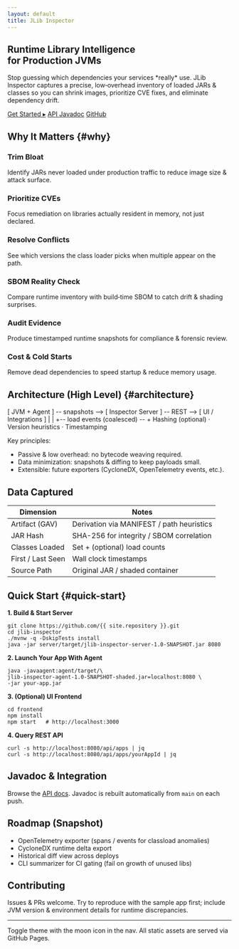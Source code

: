 ```yaml
---
layout: default
title: JLib Inspector
---
```


<section class="hero">
	<h1>Runtime Library Intelligence<br/>for Production JVMs</h1>
	<p class="tagline">Stop guessing which dependencies your services *really* use. JLib Inspector captures a precise, low‑overhead inventory of loaded JARs & classes so you can shrink images, prioritize CVE fixes, and eliminate dependency drift.</p>
	<div class="cta-row">
		<a class="btn accent" href="#quick-start">Get Started ▸</a>
		<a class="btn" href="{{ site.baseurl }}/javadoc/">API Javadoc</a>
		<a class="btn" href="https://github.com/{{ site.repository }}">GitHub</a>
	</div>
</section>

## Why It Matters {#why}

<div class="feature-grid">
	<div class="feature"><h3>Trim Bloat</h3><p>Identify JARs never loaded under production traffic to reduce image size & attack surface.</p></div>
	<div class="feature"><h3>Prioritize CVEs</h3><p>Focus remediation on libraries actually resident in memory, not just declared.</p></div>
	<div class="feature"><h3>Resolve Conflicts</h3><p>See which versions the class loader picks when multiple appear on the path.</p></div>
	<div class="feature"><h3>SBOM Reality Check</h3><p>Compare runtime inventory with build‑time SBOM to catch drift & shading surprises.</p></div>
	<div class="feature"><h3>Audit Evidence</h3><p>Produce timestamped runtime snapshots for compliance & forensic review.</p></div>
	<div class="feature"><h3>Cost & Cold Starts</h3><p>Remove dead dependencies to speed startup & reduce memory usage.</p></div>
</div>

## Architecture (High Level) {#architecture}

<div class="diagram">[ JVM + Agent ] -- snapshots --> [ Inspector Server ] -- REST --> [ UI / Integrations ]
			|                              |
			+-- load events (coalesced) -- +
Hashing (optional) · Version heuristics · Timestamping
</div>

Key principles:
* Passive & low overhead: no bytecode weaving required.
* Data minimization: snapshots & diffing to keep payloads small.
* Extensible: future exporters (CycloneDX, OpenTelemetry events, etc.).

## Data Captured

| Dimension | Notes |
|-----------|-------|
| Artifact (GAV) | Derivation via MANIFEST / path heuristics |
| JAR Hash | SHA-256 for integrity / SBOM correlation |
| Classes Loaded | Set + (optional) load counts |
| First / Last Seen | Wall clock timestamps |
| Source Path | Original JAR / shaded container |

## Quick Start {#quick-start}

<div class="two-col">
<div>
<strong>1. Build & Start Server</strong>
<pre><code>git clone https://github.com/{{ site.repository }}.git
cd jlib-inspector
./mvnw -q -DskipTests install
java -jar server/target/jlib-inspector-server-1.0-SNAPSHOT.jar 8080</code></pre>
</div>
<div>
<strong>2. Launch Your App With Agent</strong>
<pre><code>java -javaagent:agent/target/\
jlib-inspector-agent-1.0-SNAPSHOT-shaded.jar=localhost:8080 \
-jar your-app.jar</code></pre>
</div>
<div>
<strong>3. (Optional) UI Frontend</strong>
<pre><code>cd frontend
npm install
npm start   # http://localhost:3000</code></pre>
</div>
<div>
<strong>4. Query REST API</strong>
<pre><code>curl -s http://localhost:8080/api/apps | jq
curl -s http://localhost:8080/api/apps/yourAppId | jq</code></pre>
</div>
</div>

## Javadoc & Integration

Browse the <a href="{{ site.baseurl }}/javadoc/">API docs</a>. Javadoc is rebuilt automatically from `main` on each push.

## Roadmap (Snapshot)

- OpenTelemetry exporter (spans / events for classload anomalies)
- CycloneDX runtime delta export
- Historical diff view across deploys
- CLI summarizer for CI gating (fail on growth of unused libs)

## Contributing

Issues & PRs welcome. Try to reproduce with the sample app first; include JVM version & environment details for runtime discrepancies.

---

<p class="small">Toggle theme with the moon icon in the nav. All static assets are served via GitHub Pages.</p>
